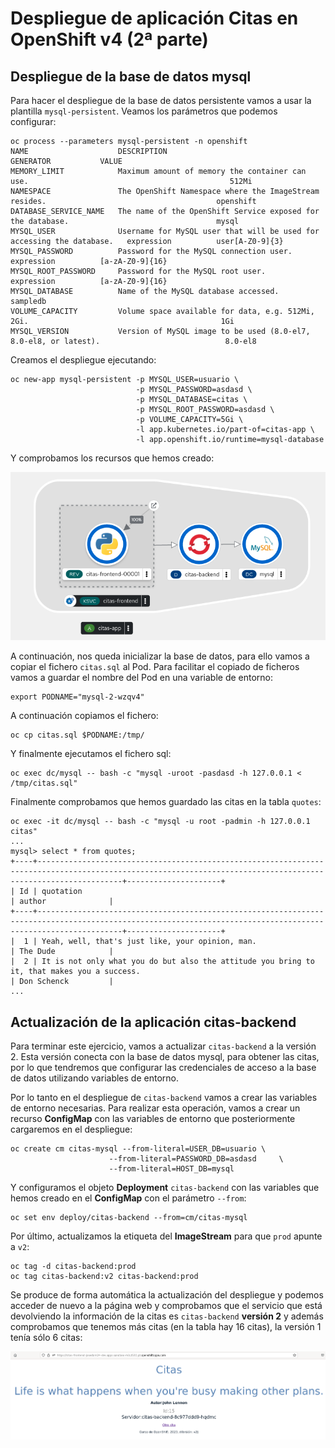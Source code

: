 # Despliegue de aplicación Citas en OpenShift v4 (2ª parte)

## Despliegue de la base de datos mysql

Para hacer el despliegue de la base de datos persistente vamos a usar la plantilla `mysql-persistent`. Veamos los parámetros que podemos configurar:

    oc process --parameters mysql-persistent -n openshift
    NAME                    DESCRIPTION                                                             GENERATOR           VALUE
    MEMORY_LIMIT            Maximum amount of memory the container can use.                                             512Mi
    NAMESPACE               The OpenShift Namespace where the ImageStream resides.                                      openshift
    DATABASE_SERVICE_NAME   The name of the OpenShift Service exposed for the database.                                 mysql
    MYSQL_USER              Username for MySQL user that will be used for accessing the database.   expression          user[A-Z0-9]{3}
    MYSQL_PASSWORD          Password for the MySQL connection user.                                 expression          [a-zA-Z0-9]{16}
    MYSQL_ROOT_PASSWORD     Password for the MySQL root user.                                       expression          [a-zA-Z0-9]{16}
    MYSQL_DATABASE          Name of the MySQL database accessed.                                                        sampledb
    VOLUME_CAPACITY         Volume space available for data, e.g. 512Mi, 2Gi.                                           1Gi
    MYSQL_VERSION           Version of MySQL image to be used (8.0-el7, 8.0-el8, or latest).                            8.0-el8

Creamos el despliegue ejecutando:

    oc new-app mysql-persistent -p MYSQL_USER=usuario \
                                -p MYSQL_PASSWORD=asdasd \
                                -p MYSQL_DATABASE=citas \
                                -p MYSQL_ROOT_PASSWORD=asdasd \
                                -p VOLUME_CAPACITY=5Gi \
                                -l app.kubernetes.io/part-of=citas-app \
                                -l app.openshift.io/runtime=mysql-database

Y comprobamos los recursos que hemos creado:

![mysql](img/mysql1.png)

A continuación, nos queda inicializar la base de datos, para ello vamos a copiar el fichero `citas.sql` al Pod. Para facilitar el copiado de ficheros vamos a guardar el nombre del Pod en una variable de entorno:

    export PODNAME="mysql-2-wzqv4"

A continuación copiamos el fichero:

    oc cp citas.sql $PODNAME:/tmp/

Y finalmente ejecutamos el fichero sql:

    oc exec dc/mysql -- bash -c "mysql -uroot -pasdasd -h 127.0.0.1 < /tmp/citas.sql"

Finalmente comprobamos que hemos guardado las citas en la tabla `quotes`:

    oc exec -it dc/mysql -- bash -c "mysql -u root -padmin -h 127.0.0.1 citas"
    ...
    mysql> select * from quotes;
    +----+---------------------------------------------------------------------------------------------------------------------------------------------------------------+---------------------+
    | Id | quotation                                                                                                                                                     | author              |
    +----+---------------------------------------------------------------------------------------------------------------------------------------------------------------+---------------------+
    |  1 | Yeah, well, that's just like, your opinion, man.                                                                                                              | The Dude            |
    |  2 | It is not only what you do but also the attitude you bring to it, that makes you a success.                                                                   | Don Schenck         |
    ...

## Actualización de la aplicación citas-backend

Para terminar este ejercicio, vamos a actualizar `citas-backend` a la versión 2. Esta versión conecta con la base de datos mysql, para obtener las citas, por lo que tendremos que configurar las credenciales de acceso a la base de datos utilizando variables de entorno.

Por lo tanto en el despliegue de `citas-backend` vamos a crear las variables de entorno necesarias. Para realizar esta operación, vamos a crear un recurso **ConfigMap** con las variables de entorno que posteriormente cargaremos en el despliegue:

    oc create cm citas-mysql --from-literal=USER_DB=usuario \
                          --from-literal=PASSWORD_DB=asdasd     \
                          --from-literal=HOST_DB=mysql 

Y configuramos el objeto **Deployment** `citas-backend` con las variables que hemos creado en el **ConfigMap** con el parámetro `--from`:

    oc set env deploy/citas-backend --from=cm/citas-mysql

Por último, actualizamos la etiqueta del **ImageStream** para que `prod` apunte a `v2`:

    oc tag -d citas-backend:prod
    oc tag citas-backend:v2 citas-backend:prod

Se produce de forma automática la actualización del despliegue y podemos acceder de nuevo a la página web y comprobamos que el servicio que está devolviendo la información de la citas es `citas-backend` **versión 2** y además comprobamos que tenemos más citas (en la tabla hay 16 citas), la versión 1 tenía sólo 6 citas:

![citas-backend](img/citas-backend2.png)
